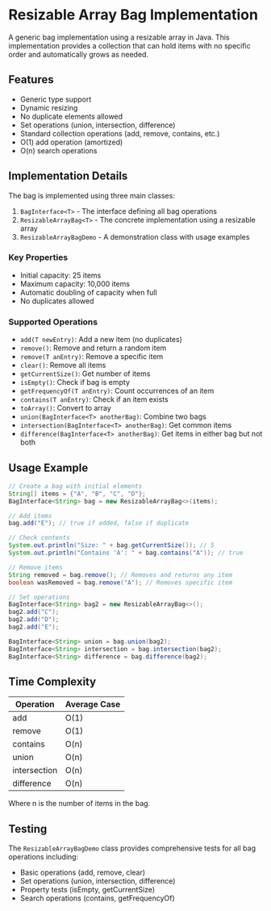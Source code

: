 # Resizable Array Bag Implementation

A generic bag implementation using a resizable array in Java. This implementation provides a collection that can hold items with no specific order and automatically grows as needed.

## Features

- Generic type support
- Dynamic resizing
- No duplicate elements allowed
- Set operations (union, intersection, difference)
- Standard collection operations (add, remove, contains, etc.)
- O(1) add operation (amortized)
- O(n) search operations

## Implementation Details

The bag is implemented using three main classes:

1. `BagInterface<T>` - The interface defining all bag operations
2. `ResizableArrayBag<T>` - The concrete implementation using a resizable array
3. `ResizableArrayBagDemo` - A demonstration class with usage examples

### Key Properties

- Initial capacity: 25 items
- Maximum capacity: 10,000 items
- Automatic doubling of capacity when full
- No duplicates allowed

### Supported Operations

- `add(T newEntry)`: Add a new item (no duplicates)
- `remove()`: Remove and return a random item
- `remove(T anEntry)`: Remove a specific item
- `clear()`: Remove all items
- `getCurrentSize()`: Get number of items
- `isEmpty()`: Check if bag is empty
- `getFrequencyOf(T anEntry)`: Count occurrences of an item
- `contains(T anEntry)`: Check if an item exists
- `toArray()`: Convert to array
- `union(BagInterface<T> anotherBag)`: Combine two bags
- `intersection(BagInterface<T> anotherBag)`: Get common items
- `difference(BagInterface<T> anotherBag)`: Get items in either bag but not both

## Usage Example

```java
// Create a bag with initial elements
String[] items = {"A", "B", "C", "D"};
BagInterface<String> bag = new ResizableArrayBag<>(items);

// Add items
bag.add("E"); // true if added, false if duplicate

// Check contents
System.out.println("Size: " + bag.getCurrentSize()); // 5
System.out.println("Contains 'A': " + bag.contains("A")); // true

// Remove items
String removed = bag.remove(); // Removes and returns any item
boolean wasRemoved = bag.remove("A"); // Removes specific item

// Set operations
BagInterface<String> bag2 = new ResizableArrayBag<>();
bag2.add("C");
bag2.add("D");
bag2.add("E");

BagInterface<String> union = bag.union(bag2);
BagInterface<String> intersection = bag.intersection(bag2);
BagInterface<String> difference = bag.difference(bag2);
```

## Time Complexity

| Operation | Average Case |
|-----------|-------------|
| add | O(1) |
| remove | O(1) |
| contains | O(n) |
| union | O(n) |
| intersection | O(n) |
| difference | O(n) |

Where n is the number of items in the bag.

## Testing

The `ResizableArrayBagDemo` class provides comprehensive tests for all bag operations including:
- Basic operations (add, remove, clear)
- Set operations (union, intersection, difference)
- Property tests (isEmpty, getCurrentSize)
- Search operations (contains, getFrequencyOf)